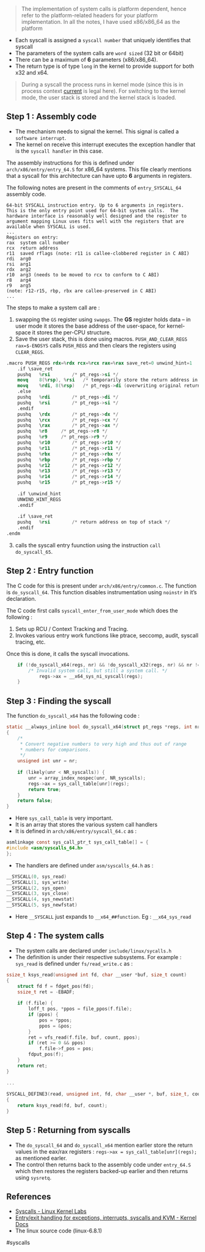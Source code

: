 > The implementation of system calls is platform dependent, hence refer to the platform-related headers for your platform implementation. In all the notes, I have used x86/x86_64 as the platform  
  
- Each syscall is assigned a `syscall number` that uniquely identifies that syscall  
- The parameters of the system calls are `word sized` (32 bit or 64bit)  
- There can be a maximum of **6** parameters (x86/x86_64).  
- The return type is of type `long` in the kernel to provide support for both x32 and x64.  
  
> During a syscall the process runs in kernel mode (since this is in process context [current](../Misc/Current.md) is legal here). For switching to the kernel mode, the user stack is stored and the kernel stack is loaded.  
  
## Step 1 : Assembly code  
  
- The mechanism needs to signal the kernel. This signal is called a `software interrupt`.  
- The kernel on receive this interrupt executes the exception handler that is the `syscall handler` in this case.  
  
The assembly instructions for this is defined under `arch/x86/entry/entry_64.S` for x86_64 systems. This file clearly mentions that a syscall for this architecture can have upto **6** arguments in registers.   
  
The following notes are present in the comments of `entry_SYSCALL_64` assembly code.  
```log  
64-bit SYSCALL instruction entry. Up to 6 arguments in registers.  
This is the only entry point used for 64-bit system calls.  The  
hardware interface is reasonably well designed and the register to  
argument mapping Linux uses fits well with the registers that are  
available when SYSCALL is used.  
...   
Registers on entry:  
rax  system call number  
rcx  return address  
r11  saved rflags (note: r11 is callee-clobbered register in C ABI)  
rdi  arg0  
rsi  arg1  
rdx  arg2  
r10  arg3 (needs to be moved to rcx to conform to C ABI)  
r8   arg4  
r9   arg5  
(note: r12-r15, rbp, rbx are callee-preserved in C ABI)  
...  
```  
  
The steps to make a system call are :  
1. swapping the `GS` register using `swapgs`. The **GS** register holds data – in user mode it stores the base address of the user-space, for kernel-space it stores the per-CPU structure.  
2. Save the user stack, this is done using macros. `PUSH_AND_CLEAR_REGS rax=$-ENOSYS` calls `PUSH_REGS` and then clears the registers using `CLEAR_REGS`.  
```nasm  
.macro PUSH_REGS rdx=%rdx rcx=%rcx rax=%rax save_ret=0 unwind_hint=1  
	.if \save_ret  
	pushq	%rsi		/* pt_regs->si */  
	movq	8(%rsp), %rsi	/* temporarily store the return address in %rsi */  
	movq	%rdi, 8(%rsp)	/* pt_regs->di (overwriting original return address) */  
	.else  
	pushq   %rdi		/* pt_regs->di */  
	pushq   %rsi		/* pt_regs->si */  
	.endif  
	pushq	\rdx		/* pt_regs->dx */  
	pushq   \rcx		/* pt_regs->cx */  
	pushq   \rax		/* pt_regs->ax */  
	pushq   %r8		/* pt_regs->r8 */  
	pushq   %r9		/* pt_regs->r9 */  
	pushq   %r10		/* pt_regs->r10 */  
	pushq   %r11		/* pt_regs->r11 */  
	pushq	%rbx		/* pt_regs->rbx */  
	pushq	%rbp		/* pt_regs->rbp */  
	pushq	%r12		/* pt_regs->r12 */  
	pushq	%r13		/* pt_regs->r13 */  
	pushq	%r14		/* pt_regs->r14 */  
	pushq	%r15		/* pt_regs->r15 */  
  
	.if \unwind_hint  
	UNWIND_HINT_REGS  
	.endif  
  
	.if \save_ret  
	pushq	%rsi		/* return address on top of stack */  
	.endif  
.endm  
```  
3. calls the syscall entry fuunction using the instruction `call do_syscall_65`.  
  
## Step 2 : Entry function  
  
The C code for this is present under `arch/x86/entry/common.c`. The function is `do_syscall_64`. This function disables instrumentation using `noinstr` in it’s declaration.  
  
The C code first calls `syscall_enter_from_user_mode` which does the following :  
1. Sets up RCU / Context Tracking and Tracing.  
2. Invokes various entry work functions like ptrace, seccomp, audit, syscall tracing, etc.  
  
Once this is done, it calls the syscall invocations.   
```c  
	if (!do_syscall_x64(regs, nr) && !do_syscall_x32(regs, nr) && nr != -1) {  
		/* Invalid system call, but still a system call. */  
			regs->ax = __x64_sys_ni_syscall(regs);  
	}  
```  
  
## Step 3 : Finding the syscall  
  
The function `do_syscall_x64`  has the following code :  
```c  
static __always_inline bool do_syscall_x64(struct pt_regs *regs, int nr)  
{  
	/*  
	 * Convert negative numbers to very high and thus out of range  
	 * numbers for comparisons.  
	 */  
	unsigned int unr = nr;  
  
	if (likely(unr < NR_syscalls)) {  
		unr = array_index_nospec(unr, NR_syscalls);  
		regs->ax = sys_call_table[unr](regs);  
		return true;  
	}  
	return false;  
}  
```  
  
- Here `sys_call_table` is very important.   
- It is an array that stores the various system call handlers  
- It is defined in `arch/x86/entry/syscall_64.c` as :   
```c  
asmlinkage const sys_call_ptr_t sys_call_table[] = {  
#include <asm/syscalls_64.h>  
};  
```  
  
- The handlers are defined under `asm/syscalls_64.h` as :  
```c  
__SYSCALL(0, sys_read)  
__SYSCALL(1, sys_write)  
__SYSCALL(2, sys_open)  
__SYSCALL(3, sys_close)  
__SYSCALL(4, sys_newstat)  
__SYSCALL(5, sys_newfstat)  
```  
  
- Here `__SYSCALL` just expands to `__x64_##function`. Eg : `__x64_sys_read`  
  
## Step 4 : The system calls  
  
- The system calls are declared under `include/linux/sycalls.h`  
- The definition is under their respective subsystems. For example : `sys_read` is defined under `fs/read_write.c` as :   
```c  
ssize_t ksys_read(unsigned int fd, char __user *buf, size_t count)  
{  
	struct fd f = fdget_pos(fd);  
	ssize_t ret = -EBADF;  
  
	if (f.file) {  
		loff_t pos, *ppos = file_ppos(f.file);  
		if (ppos) {  
			pos = *ppos;  
			ppos = &pos;  
		}  
		ret = vfs_read(f.file, buf, count, ppos);  
		if (ret >= 0 && ppos)  
			f.file->f_pos = pos;  
		fdput_pos(f);  
	}  
	return ret;  
}  
  
...  
  
SYSCALL_DEFINE3(read, unsigned int, fd, char __user *, buf, size_t, count)  
{  
	return ksys_read(fd, buf, count);  
}  
```  
  
## Step 5 : Returning from syscalls  
  
- The `do_syscall_64` and `do_syscall_x64` mention earlier store the return values in the eax/rax registers : `regs->ax = sys_call_table[unr](regs);` as mentioned earler.  
- The control then returns back to the assembly code under `entry_64.S` which then restores the registers backed-up earlier and then returns using `sysretq`.  
  
## References  
- [Syscalls - Linux Kernel Labs](https://linux-kernel-labs.github.io/refs/heads/master/lectures/syscalls.html#linux-system-calls-implementation)  
- [Entry/exit handling for exceptions, interrupts, syscalls and KVM - Kernel Docs](https://docs.kernel.org/core-api/entry.html)  
- The linux source code (linux-6.8.1)  
  
#syscalls 